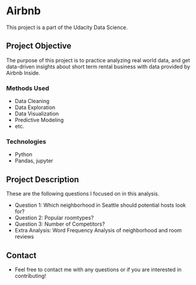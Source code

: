 # Airbnb

This project is a part of the Udacity Data Science.


## Project Objective
The purpose of this project is to practice analyzing real world data, and get data-driven insights about short term rental business with data provided by Airbnb Inside.

### Methods Used
* Data Cleaning
* Data Exploration
* Data Visualization
* Predictive Modeling
* etc.

### Technologies
* Python
* Pandas, jupyter

## Project Description
These are the following questions I focused on in this analysis. 
* Question 1: Which neighborhood in Seattle should potential hosts look for?
* Question 2: Popular roomtypes?
* Question 3: Number of Competitors?
* Extra Analysis: Word Frequency Analysis of neighborhood and room reviews

## Contact
* Feel free to contact me with any questions or if you are interested in contributing!
